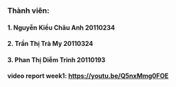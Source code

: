 ### Thành viên:
#### 1. Nguyễn Kiều Châu Anh 20110234
#### 2. Trần Thị Trà My 20110324
#### 3. Phan Thị Diễm Trinh 20110193
#### video report week1: https://youtu.be/Q5nxMmg0FOE
